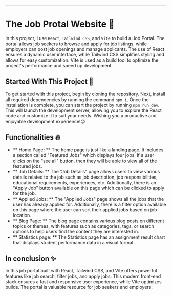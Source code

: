---

# The Job Protal Website 📝

In this project, I use `React`, `Tailwind CSS`,
and `Vite` to build a Job Portal. The portal
allows job seekers to browse and apply for job
listings, while employers can post job openings
and manage applicants. The use of React ensures
a dynamic user interface, while Tailwind CSS
simplifies styling and allows for easy
customization. Vite is used as a build tool to
optimize the project's performance and speed up
development.

## Started With This Project 🚀

To get started with this project, begin by
cloning the repository. Next, install all
required dependencies by running the command `npm
i`. Once the installation is complete, you can
start the project by running `npm run dev`. This
will launch the development server, allowing you
to explore the React code and customize it to suit
your needs. Wishing you a productive and enjoyable
development experience!😊

## Functionalities 🔥

- ** Home Page: ** The home page is just like a landing page. It includes a section called "Featured Jobs" which displays four jobs. If a user clicks on the "see all" button, then they will be able to view all of the featured jobs.
- ** Job Details: ** The "Job Details" page allows users to view various details related to the job such as job description, job responsibilities, educational requirements, experiences, etc. Additionally, there is an "Apply Job" button available on this page which can be clicked to apply for the job.
- ** Applied Jobs: ** The "Applied Jobs" page shows all the jobs that the user has already applied for. Additionally, there is a filter option available on this page where the user can sort their applied jobs based on job location.
- ** Blog Page: ** The blog page contains various blog posts on different topics or themes, with features such as categories, tags, or search options to help users find the content they are interested in.
- ** Statistics page: ** The Statistics page has an assignment result chart that displays student performance data in a visual format.

## In conclusion ✨

In this job portal built with React, Tailwind CSS,
and Vite offers powerful features like job search,
filter jobs, and apply jobs. This modern
front-end stack ensures a fast and responsive user
experience, while Vite optimizes builds. The portal
is valuable resource for job seekers and employers.

